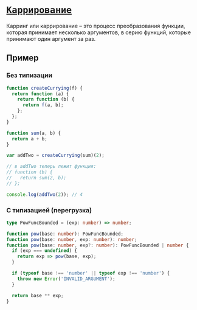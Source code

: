 # [`Каррирование`](../index.md)

Карринг или каррирование – это процесс преобразования функции, которая принимает несколько аргументов, в серию функций, которые принимают один аргумент за раз.

## Пример

### Без типизации

```js
function createCurrying(f) {
  return function (a) {
    return function (b) {
      return f(a, b);
    };
  };
}

function sum(a, b) {
  return a + b;
}

var addTwo = createCurrying(sum)(2);

// в addTwo теперь лежит функция:
// function (b) {
//   return sum(2, b);
// };

console.log(addTwo(2)); // 4
```

### С типизацией (перегрузка)

```ts
type PowFuncBounded = (exp: number) => number;

function pow(base: number): PowFuncBounded;
function pow(base: number, exp: number): number;
function pow(base: number, exp?: number): PowFuncBounded | number {
  if (exp === undefined) {
    return exp => pow(base, exp);
  }

  if (typeof base !== 'number' || typeof exp !== 'number') {
    throw new Error('INVALID_ARGUMENT');
  }

  return base ** exp;
}
```
